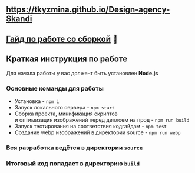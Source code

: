## https://tkyzmina.github.io/Design-agency-Skandi

## [Гайд по работе со сборкой](/GUIDE.md) 📕

## Краткая инструкция по работе
Для начала работы у вас должент быть установлен **Node.js**

### Основные команды для работы
- Установка - `npm i`
- Запуск локального сервера - `npm start`
- Сборка проекта, минификация скриптов <br>
и оптимизация изображений перед деплоем на прод - `npm run build`
- Запуск тестирования на соответствия кодгайдам - `npm test`
- Создание webp изображений в директории source - `npm run webp`

### Вся разработка ведётся в директории `source`
### Итоговый код попадает в директорию `build`
